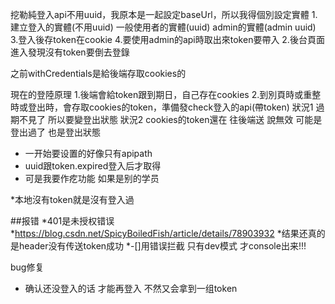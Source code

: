 挖勒純登入api不用uuid，我原本是一起設定baseUrl，所以我得個別設定實體
1.建立登入的實體(不用uuid) 一般使用者的實體(uuid) admin的實體(admin uuid)
3.登入後存token在cookie
4.要使用admin的api時取出來token要帶入
2.後台頁面進入發現沒有token要倒去登錄
<!-- 發送admin api也要帶入token -->
之前withCredentials是給後端存取cookies的

現在的登陸原理
1.後端會給token跟到期日，自己存在cookies
2.到別頁時或重整時或登出時，會存取cookies的token，準備發check登入的api(帶token)
狀況1 過期不見了 所以要變登出狀態
狀況2 cookies的token還在 往後端送 說無效 可能是登出過了 也是登出狀態

* 一开始要设置的好像只有apipath
* uuid跟token.expired登入后才取得
* 可是我要作疙功能 如果是别的学员

*本地沒有token就是沒有登入過

##报错
*401是未授权错误
 *https://blog.csdn.net/SpicyBoiledFish/article/details/78903932
 *结果还真的是header没有传送token成功
 *-[]用错误拦截 只有dev模式 才console出来!!!


bug修复
* 确认还没登入的话 才能再登入 不然又会拿到一组token
